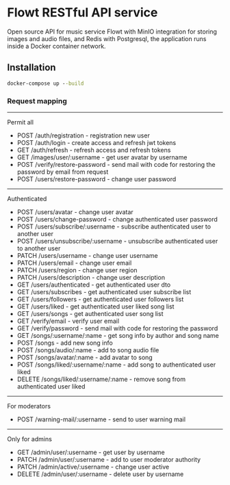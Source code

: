 # Flowt RESTful API service

Open source API for music service Flowt with MinIO integration for storing images and audio files, and Redis with Postgresql, the application runs inside a Docker container network.

## Installation
```cmd
docker-compose up --build
```

### Request mapping
___
Permit all
+ POST /auth/registration - registration new user
+ POST /auth/login - create access and refresh jwt tokens
+ GET /auth/refresh - refresh access and refresh tokens
+ GET /images/user/:username - get user avatar by username
+ POST /verify/restore-password - send mail with code for restoring the password by email from request
+ POST /users/restore-password - change user password 
___
Authenticated
+ POST /users/avatar - change user avatar
+ POST /users/change-password - change authenticated user password
+ POST /users/subscribe/:username - subscribe authenticated user to another user
+ POST /users/unsubscribe/:username - unsubscribe authenticated user to another user
+ PATCH /users/username - change user username
+ PATCH /users/email - change user email
+ PATCH /users/region - change user region
+ PATCH /users/description - change user description
+ GET /users/authenticated - get authenticated user dto
+ GET /users/subscribes - get authenticated user subscribe list
+ GET /users/followers - get authenticated user followers list
+ GET /users/liked - get authenticated user liked song list
+ GET /users/songs - get authenticated user song list
+ GET /verify/email - verify user email
+ GET /verify/password - send mail with code for restoring the password
+ GET /songs/:username/:name - get song info by author and song name
+ POST /songs - add new song info
+ POST /songs/audio/:name - add to song audio file
+ POST /songs/avatar/:name - add avatar to song
+ POST /songs/liked/:username/:name - add song to authenticated user liked
+ DELETE /songs/liked/:username/:name - remove song from authenticated user liked
___ 
For moderators
+ POST /warning-mail/:username - send to user warning mail
___
Only for admins
+ GET /admin/user/:username - get user by username
+ PATCH /admin/user/:username - add to user moderator authority
+ PATCH /admin/active/:username - change user active
+ DELETE /admin/user/:username - delete user by username
